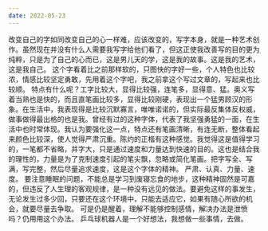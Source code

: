 ```yaml
---
date: 2022-05-23
---
```


改变自己的字如同改变自己的心一样难，应该改变的，写字本身，就是一种艺术创作。虽然现在并没有什么人需要我写字给他们看了，但这正使我改善写的目的更为纯粹，只是为了自己的心而已，这是男儿天的学，这是我的故事。这是我的艺术，这是我自己。
这个字看着比之前那样软的，只图快的字好一些，个人特色也比较浓，情感比较坚定勇敢，先用着这个字吧，我之前拿这个写过文章的，写起来也比较顺。
特点有什么呢？工字比较大，显得比较强，连笔多，显得意、猛。奥义写着当熟也是快的，而且直笔画比较多，显得比较刚硬，表现出一个猛男顾汉的形象。在生活中，我表现得是比较沉默寡言，唯唯诺诺的，但实际最反集体反权威，做事做得最出格的也是我。曾经有过的这种字体，代表了我坚强勇猛的一面，在生活中也时常体现。我认为要强化这一点，特点还有笔画清晰，有连无断，整体看起来颜色比较深，使人觉得严肃沉重。陈灼的正楷有这种感觉。我觉得这是值得学习的，一笔都不省略，并字大，只是通过速度和力量达到快速的目的。这也是结合我的理性的，力量是为了克制速度引起的笔尖飘，忽略或简化笔画。把字写全、写满，写完整，然后尽量追求速度，这是这个字体的精神。
严肃、认真、力量、速度。
要注意睡眠的问题，不能总是学习到废寝忘食的地步，这种精神固然是可嘉的，但违反了人生理的客观规律，是一种没有远见的做法。要避免这样的事发生，无论发生过多少回，只要还在这个环境中，只能去适应它，如果有随心所欲的机会，就要尽量去争取。
可是仍是醒着，理解不能够控制感情，解决办法是泄愤吗？仍用用这个办法。
乒乓球机器人是一个好想法，我想做一些事情，去做。
